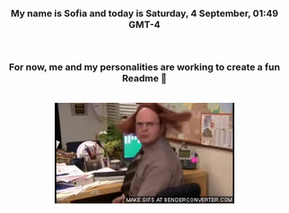 


<div align="center">
<h3 >My name is Sofia and today is Saturday, 4 September, 01:49 GMT-4</h3><br>
<h3 >For now, me and my personalities are working to create a fun Readme 👋
</h3><br>
<img src='img/dwight.gif' alt='working...'/>
</div>
